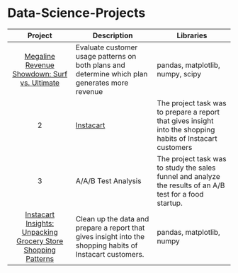 # Data-Science-Projects

| Project | Description | Libraries |
| :-----------: | ----------- |----------- |
|[Megaline Revenue Showdown: Surf vs. Ultimate](https://github.com/BradyQuack/Megaline-Revenue-Showdown-Surf-vs.-Ultimate) | Evaluate customer usage patterns on both plans and determine which plan generates more revenue| pandas, matplotlib, numpy, scipy |
| 2 | [Instacart](https://github.com/zarina-perez/TripleTen_projects/tree/main/02-EDA_project) | The project task was to prepare a report that gives insight into the shopping habits of Instacart customers |
| 3 | A/A/B Test Analysis | The project task was to study the sales funnel and analyze the results of an A/B test for a food startup. |
|[Instacart Insights: Unpacking Grocery Store Shopping Patterns](https://github.com/BradyQuack/Instacart-Insights-Unpacking-Grocery-Shopping-Patterns) | Clean up the data and prepare a report that gives insight into the shopping habits of Instacart customers. | pandas, matplotlib, numpy |
